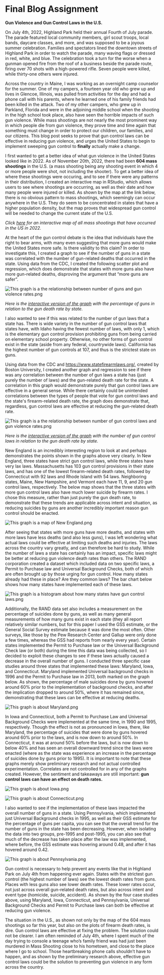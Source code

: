 # Final Blog Assignment

**Gun Violence and Gun Control Laws in the U.S.**

  On July 4th, 2022, Highland Park held their annual Fourth of July parade. The parade featured local community members, girl scout troops, local bands, daycare classes, and more, and was supposed to be a joyous summer celebration. Families and spectators lined the downtown streets of Highland Park in order to watch the parade, many waving flags or dressed in red, white, and blue. The celebration took a turn for the worse when a gunman opened fire from the roof of a business beside the parade route, firing over 70 shots with a high-powered rifle. Seven people were killed, while thirty-one others were injured. 

Across the country in Maine, I was working as an overnight camp counselor for the summer. One of my campers, a fourteen year old who grew up and lives in Glencoe, Illinois, was pulled from activities for the day and had a phone call with his parents, where he learned one of his family friends had been killed in the attack. Two of my other campers, who grew up in Parkland, Florida and were in the adjoining middle school when the shooting in the high school took place, also have seen the horrible impacts of such gun violence. While mass shootings are not nearly the most prominent way in which people die from gun violence, they prove time and time again that something must change in order to protect our children, our families, and our citizens. This blog post seeks to prove that gun control laws can be effective in reducing gun violence, and urges the United States to begin to implement sweeping gun control to **finally** actually make a change. 


I first wanted to get a better idea of what gun violence in the United States looked like in 2022. As of November 20th, 2022, there had been **604 mass shootings** in the U.S. (a mass shooting being any shooting event in which 4 or more people were shot, not including the shooter). To get a better idea of where these shootings were occuring, and to see if there were any patterns in their distribution, I created an interactive map in RStudio, which allows users to see where shootings are occurring, as well as their date and how many people were injured or killed. As shown by the map at the link below, there is no obvious pattern to mass shootings, which seemingly can occur anywhere in the U.S. They do seem to be concentrated in states that have a higher population density, but the map proves that widespread gun control will be needed to change the current state of the U.S.

*Click [here](https://harrisonisrael.github.io/data_viz_390/) for an interactive map of all mass shootings that have occurred in the US in 2022.*


	
At the heart of the gun control debate is the idea that individuals have the right to bear arms, with many even suggesting that more guns would make the United States more safe. Is there validity to this claim? In order to investigate this, I created a graph to see if the number of guns in a state was correlated with the number of gun-related deaths that occurred in the state. 
Using data from the CDC, I created the following scatter plot and regression, which does demonstrate that states with more guns also have more gun-related deaths, disproving the argument that “more guns are safer”. 

 ![This graph is a the relationship between number of guns and gun violence rates.png](https://github.com/harrisonisrael/data_viz_390/blob/main/ownership_plot.png)

*Here is the [interactive version of the graph](https://plotly.com/~harrisonisrael/3/) with the percentage of guns in relation to the gun death rate by state.*



I also wanted to see if this was related to the number of gun laws that a state has. There is wide variety in the number of gun control laws that states have, with Idaho having the fewest number of laws, with only 1, which is the elementary gun control provision prohibiting guns from being carried on elementary school property. Otherwise, no other forms of gun control exist in the state (aside from any federal, countrywide laws). California has the highest number of gun controls at 107, and thus is the strictest state on guns. 

  Using data from the CDC and https://www.statefirearmlaws.org/, created by Boston University, I created another graph and regression to see if there was any correlation between the number of gun laws a state has (just purely the number of laws) and the gun-related death rate for the state. A correlation in this graph would demonstrate purely that gun control laws are effective in a general sense. While there certainly could be unintended correlations between the types of people that vote for gun control laws and the state's firearm-related death rate, the graph does demonstrate that, regardless, gun control laws are effective at reducing the gun-related death rate.
  
   ![This graph is a the relationship between number of gun control laws and gun violence rates.png](https://github.com/harrisonisrael/data_viz_390/blob/main/laws_plot.png)
  
*Here is the [interactive version of the graph](https://plotly.com/~harrisonisrael/1/) with the number of gun control laws in relation to the gun death rate by state.*



  New England is an incredibly interesting region to look at and perhaps demonstrates the points shown in the graphs above very clearly. In New England, three states have strict gun control laws, while three states have very lax laws. Massachusetts has 103 gun control provisions in their state laws, and has one of the lowest firearm-related death rates, followed by Connecticut with 92 laws and Rhode Island with 54 laws. Neighboring states, Maine, New Hampshire, and Vermont each have 11, 9, and 20 gun control laws, respectively. The below map shows that the three states with more gun control laws also have much lower suicide by firearm rates. I chose this measure, rather than just purely the gun death rate, to demonstrate that these trends are applicable across intent and situation, as reducing suicides by guns are another incredibly important reason gun control should be enacted. 
  
  ![This graph is a map of New England.png](https://github.com/harrisonisrael/data_viz_390/blob/main/newengland.png)

After seeing that states with more guns have more deaths, and states with more laws have less deaths (and also less guns), I was left wondering what actual laws could be effective at limiting such deaths and injuries. The laws across the country vary greatly, and can therefore be hard to study. While the number of laws a state has certainly has an impact, specific laws might be better at reducing gun violence death rates than others. The RAND corporation created a dataset which included data on two specific laws, a Permit to Purchase law and Universal Background Checks, both of which are often brought up by those urging for gun control. How many states already had these in place? Are they common laws? The bar chart below shows how many states have implemented each of these laws. 

![This graph is a histogram about how many states have gun control laws.png](https://github.com/harrisonisrael/data_viz_390/blob/main/numberofstates.png)

  Additionally, the RAND data set also includes a measurement on the percentage of suicides done by guns, as well as many general measurements of how many guns exist in each state (they all report relatively similar numbers, but for this paper I used the GSS estimate, or the General Social Survey estimate because it was done the most often. Other surveys, like those by the Pew Research Center and Gallup were only done a few times, whereas the GSS had reports from nearly every year). Certain states implemented the Permit to Purchase law or the Universal Background Check law (or both) during the time this data was being collected, so I decided to exploit these changes to see if these laws actually caused a decrease in the overall number of guns. I conducted three specific case studies around three states that implemented these laws: Maryland, Iowa, and Connecticut. Maryland implemented Universal background checks in 1996 and the Permit to Purchase law in 2013, both marked on the graph below. As shown, the percentage of male suicides done by guns hovered around 60% prior to the implementation of background checks, and after the implication dropped to around 50%, where it has remained since, demonstrating that these laws can be effective at reducing deaths. 
  
  ![This graph is about Maryland.png](https://github.com/harrisonisrael/data_viz_390/blob/main/maryland.png)


  In Iowa and Connecticut, both a Permit to Purchase Law and Universal Background Checks were implemented at the same time, in 1990 and 1995, respectively. Though the effect is not as pronounced in Iowa, there, like Maryland, the percentage of suicides that were done by guns hovered around 60% prior to the laws, and is now down to around 50%. In Connecticut, it was at around 50% before the laws, but is now down to below 40% and has seen an overall downward trend since the laws were enacted (where as the state was experience an increase in the percentage of suicides done by guns prior to 1995). It is important to note that these graphs merely show preliminary research and not actual controlled experimentation. Correlates are not controlled for in any of the graphs created. However, the sentiment and takeaways are still important: **gun control laws can have an effect on death rates.**
  
  
![This graph is about Iowa.png](https://github.com/harrisonisrael/data_viz_390/blob/main/iowa.png)


![This graph is about Connecticut.png](https://github.com/harrisonisrael/data_viz_390/blob/main/conneceticut.png)

  I also wanted to see if the implementation of these laws impacted the overall number of guns in a state. Using Pennsylvania, which implemented just Universal Background checks in 1995, as well as their GSS estimate for the percentage of guns per capita, you can see that the overall trend for the number of guns in the state has been decreasing. However, when isolating the data into two groups, pre-1995 and post-1995, you can also see that much of the decrease has taken place after the law was implemented, where before, the GSS estimate was hovering around 0.48, and after it has hovered around 0.42. 
  
  ![This graph is about Pennsylvania.png](https://github.com/harrisonisrael/data_viz_390/blob/main/pennsylvania.png)

  Gun control is necessary to help prevent any events like that in Highland Park on July 4th from happening ever again. States with the strictest gun control (the highest number of laws) see the lowest death rates from guns. Places with less guns also see lower death rates. These lower rates occur, not just across overall gun-related death rates, but also across intent and event type (homicide, suicide, accident). As shown by the four case studies above, using Maryland, Iowa, Connecticut, and Pennsylvania, Universal Background Checks and Permit to Purchase laws can both be effective at reducing gun violence. 

  The situation in the U.S., as shown not only by the map of the 604 mass shootings so far this year, but also on the plots of firearm death rates, is dire. Gun control laws are effective at fixing the problem. The solution could not be clearer. I am often reminded of July 4th, where I spent much of the day trying to console a teenage who’s family friend was had just been murdered in Mass Shooting close to his hometown, and close to the place where I go to school. Those heartbreaking phone calls shouldn’t have to happen, and as shown by the preliminary research above, effective gun control laws could be the solution to preventing gun violence in any form across the country. 
